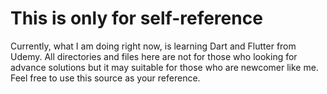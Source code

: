 # This is only for self-reference

Currently, what I am doing right now, is learning Dart and Flutter from Udemy.
All directories and files here are not for those who looking for advance solutions but it may suitable for those who are newcomer like me.
Feel free to use this source as your reference.